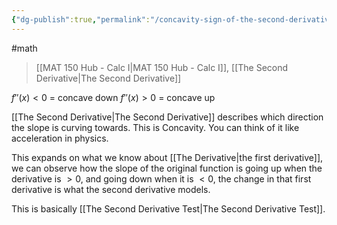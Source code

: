 ```yaml
---
{"dg-publish":true,"permalink":"/concavity-sign-of-the-second-derivative/","dgHomeLink":true,"dgPassFrontmatter":false,"dgShowLocalGraph":true}
---
```


#math 
> [[MAT 150 Hub - Calc I|MAT 150 Hub - Calc I]], [[The Second Derivative|The Second Derivative]]

$f''(x) \lt 0$ = concave down
$f''(x)\gt 0$ = concave up

[[The Second Derivative|The Second Derivative]] describes which direction the slope is curving towards. This is Concavity.
You can think of it like acceleration in physics.

This expands on what we know about [[The Derivative|the first derivative]], we can observe how the slope of the original function is going up when the derivative is $\gt 0$, and going down when it is $\lt 0$, the change in that first derivative is what the second derivative models.

This is basically [[The Second Derivative Test|The Second Derivative Test]].